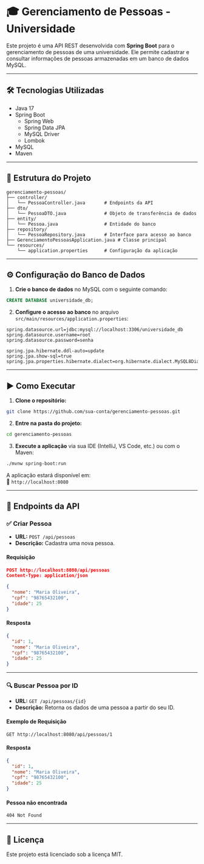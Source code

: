 
# 🎓 Gerenciamento de Pessoas - Universidade

Este projeto é uma API REST desenvolvida com **Spring Boot** para o gerenciamento de pessoas de uma universidade. Ele permite cadastrar e consultar informações de pessoas armazenadas em um banco de dados MySQL.

---

## 🛠️ Tecnologias Utilizadas

- Java 17
- Spring Boot
  - Spring Web
  - Spring Data JPA
  - MySQL Driver
  - Lombok
- MySQL
- Maven

---

## 🧩 Estrutura do Projeto

```
gerenciamento-pessoas/
├── controller/
│   └── PessoaController.java       # Endpoints da API
├── dto/
│   └── PessoaDTO.java              # Objeto de transferência de dados
├── entity/
│   └── Pessoa.java                 # Entidade do banco
├── repository/
│   └── PessoaRepository.java       # Interface para acesso ao banco
├── GerenciamentoPessoasApplication.java # Classe principal
└── resources/
    └── application.properties      # Configuração da aplicação
```

---

## ⚙️ Configuração do Banco de Dados

1. **Crie o banco de dados** no MySQL com o seguinte comando:

```sql
CREATE DATABASE universidade_db;
```

2. **Configure o acesso ao banco** no arquivo `src/main/resources/application.properties`:

```properties
spring.datasource.url=jdbc:mysql://localhost:3306/universidade_db
spring.datasource.username=root
spring.datasource.password=senha

spring.jpa.hibernate.ddl-auto=update
spring.jpa.show-sql=true
spring.jpa.properties.hibernate.dialect=org.hibernate.dialect.MySQL8Dialect
```

---

## ▶️ Como Executar

1. **Clone o repositório:**

```bash
git clone https://github.com/sua-conta/gerenciamento-pessoas.git
```

2. **Entre na pasta do projeto:**

```bash
cd gerenciamento-pessoas
```

3. **Execute a aplicação** via sua IDE (IntelliJ, VS Code, etc.) ou com o Maven:

```bash
./mvnw spring-boot:run
```

A aplicação estará disponível em:  
🔗 `http://localhost:8080`

---

## 📡 Endpoints da API

### ✅ Criar Pessoa

- **URL:** `POST /api/pessoas`
- **Descrição:** Cadastra uma nova pessoa.

#### Requisição

```json
POST http://localhost:8080/api/pessoas
Content-Type: application/json

{
  "nome": "Maria Oliveira",
  "cpf": "98765432100",
  "idade": 25
}
```

#### Resposta

```json
{
  "id": 1,
  "nome": "Maria Oliveira",
  "cpf": "98765432100",
  "idade": 25
}
```

---

### 🔍 Buscar Pessoa por ID

- **URL:** `GET /api/pessoas/{id}`
- **Descrição:** Retorna os dados de uma pessoa a partir do seu ID.

#### Exemplo de Requisição

```http
GET http://localhost:8080/api/pessoas/1
```

#### Resposta

```json
{
  "id": 1,
  "nome": "Maria Oliveira",
  "cpf": "98765432100",
  "idade": 25
}
```

#### Pessoa não encontrada

```http
404 Not Found
```

---

## 📄 Licença

Este projeto está licenciado sob a licença MIT.
